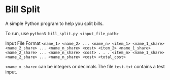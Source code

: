 # Bill Split
A simple Python program to help you split bills.

To run, use `python3 bill_split.py <input_file_path>`

Input File Format
`
<name_1> <name_2> ... <name_n>
<item_1> <name_1_share> <name_2_share> ... <name_n_share> <cost>
<item_2> <name_1_share> <name_2_share> ... <name_n_share> <cost>
.
.
.
<item_m> <name_1_share> <name_2_share> ... <name_n_share> <cost>
<total_cost>
`

`<name_x_share>` can be integers or decimals
The file `test.txt` contains a test input.
